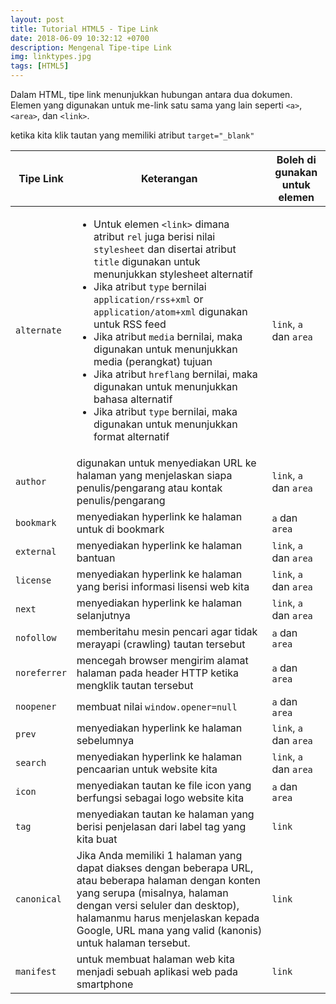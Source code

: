 ```yaml
---
layout: post
title: Tutorial HTML5 - Tipe Link
date: 2018-06-09 10:32:12 +0700
description: Mengenal Tipe-tipe Link
img: linktypes.jpg
tags: [HTML5]
---
```

Dalam HTML, tipe link menunjukkan hubungan antara dua dokumen. Elemen yang digunakan untuk me-link satu sama yang lain seperti <code>&lt;a&gt;</code>, <code>&lt;area&gt;</code>, dan <code>&lt;link&gt;</code>.

<table class="table">
  <thead>
    <tr>
      <th scope="col">Tipe Link</th>
      <th scope="col">Keterangan</th>
      <th scope="col">Boleh di gunakan untuk elemen</th>
    </tr>
  </thead>
  <tbody>
    <tr>
      <td><code>alternate</code></td>
      <td>
        <ul>
            <li>Untuk elemen <code>&lt;link&gt;</code> dimana atribut <code>rel</code> juga berisi nilai <code>stylesheet</code> dan disertai atribut <code>title</code> digunakan untuk menunjukkan stylesheet alternatif</li>
            <li>Jika atribut <code>type</code> bernilai <code>application/rss+xml</code> or <code>application/atom+xml</code> digunakan untuk RSS feed</li>
            <li>Jika atribut <code>media</code> bernilai, maka digunakan untuk menunjukkan media (perangkat) tujuan</li>
            <li>Jika atribut <code>hreflang</code> bernilai, maka digunakan untuk menunjukkan bahasa alternatif</li>
            <li>Jika atribut <code>type</code> bernilai, maka digunakan untuk menunjukkan format alternatif</li>
        </ul>
      </td>
      <td><code>link</code>, <code>a</code> dan <code>area</code></td>
    </tr>
    <tr>
      <td><code>author</code></td>
      <td>digunakan untuk menyediakan URL ke halaman yang menjelaskan siapa penulis/pengarang atau kontak penulis/pengarang</td>
      <td><code>link</code>, <code>a</code> dan <code>area</code></td>
    </tr>
    <tr>
      <td><code>bookmark</code></td>
      <td>menyediakan hyperlink ke halaman untuk di bookmark</td>
      <td><code>a</code> dan <code>area</code></td>
    </tr>
    <tr>
      <td><code>external</code></td>
      <td>menyediakan hyperlink ke halaman bantuan</td>
      <td><code>link</code>, <code>a</code> dan <code>area</code></td>
    </tr>
    <tr>
      <td><code>license</code></td>
      <td>menyediakan hyperlink ke halaman yang berisi informasi lisensi web kita</td>
      <td><code>link</code>, <code>a</code> dan <code>area</code></td>
    </tr>
    <tr>
      <td><code>next</code></td>
      <td>menyediakan hyperlink ke halaman selanjutnya</td>
      <td><code>link</code>, <code>a</code> dan <code>area</code></td>
    </tr>
    <tr>
      <td><code>nofollow</code></td>
      <td>memberitahu mesin pencari agar tidak merayapi (crawling) tautan tersebut</td>
      <td><code>a</code> dan <code>area</code></td>
    </tr>
    <tr>
      <td><code>noreferrer</code></td>
      <td>mencegah browser mengirim alamat halaman pada header HTTP ketika mengklik tautan tersebut</td>
      <td><code>a</code> dan <code>area</code></td>
    </tr>
    <tr>
      <td><code>noopener</code></td>
      <td>membuat nilai <code>window.opener=null</td> ketika kita klik tautan yang memiliki atribut
      <code>target="_blank"</code></td>
      <td><code>a</code> dan <code>area</code></td>
    </tr>
    <tr>
      <td><code>prev</code></td>
      <td>menyediakan hyperlink ke halaman sebelumnya</td>
      <td><code>link</code>, <code>a</code> dan <code>area</code></td>
    </tr>
    <tr>
      <td><code>search</code></td>
      <td>menyediakan hyperlink ke halaman pencaarian untuk website kita</td>
      <td><code>link</code>, <code>a</code> dan <code>area</code></td>
    </tr>
    <tr>
      <td><code>icon</code></td>
      <td>menyediakan tautan ke file icon yang berfungsi sebagai logo website kita</td>
      <td><code>a</code> dan <code>area</code></td>
    </tr>
    <tr>
      <td><code>tag</code></td>
      <td>menyediakan tautan ke halaman yang berisi penjelasan dari label tag yang kita buat</td>
      <td><code>link</code></td>
    </tr>
    <tr>
      <td><code>canonical</code></td>
      <td>Jika Anda memiliki 1 halaman yang dapat diakses dengan beberapa URL, atau beberapa halaman dengan konten yang serupa (misalnya, halaman dengan versi seluler dan desktop), halamanmu harus menjelaskan kepada Google, URL mana yang valid (kanonis) untuk halaman tersebut.</td>
      <td><code>link</code></td>
    </tr>
    <tr>
      <td><code>manifest</code></td>
      <td>untuk membuat halaman web kita menjadi sebuah aplikasi web pada smartphone</td>
      <td><code>link</code></td>
    </tr>
  </tbody>
</table>